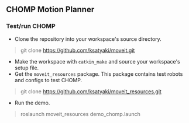 ## CHOMP Motion Planner

### Test/run CHOMP

* Clone the repository into your workspace's source directory.

> git clone https://github.com/ksatyaki/moveit.git

* Make the workspace with `catkin_make` and source your workspace's setup file.
* Get the `moveit_resources` package. This package contains test robots and configs to test CHOMP.

> git clone https://github.com/ksatyaki/moveit_resources.git

* Run the demo.

> roslaunch moveit_resources demo_chomp.launch
